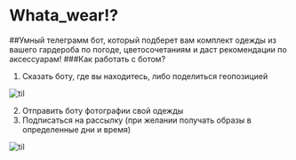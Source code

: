 # Whata_wear!?
##Умный телеграмм бот, который подберет вам комплект одежды из вашего гардероба по погоде, цветосочетаниям и даст рекомендации по аксессуарам!
###Как работать с ботом?
1. Сказать боту, где вы находитесь, либо поделиться геопозицией

![til](IMG_3452(1).gif)

2. Отправить боту фотографии свой одежды
3. Подписаться на рассылку (при желании получать образы в определенные дни и время)

![til](IMG_3453(1).gif)

